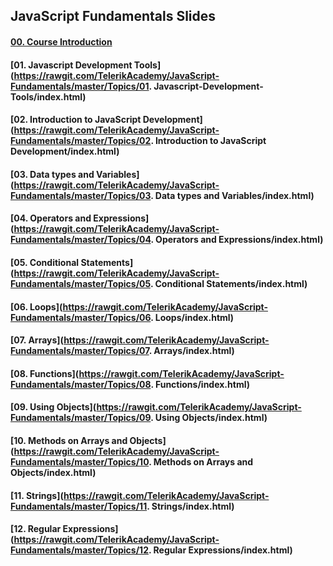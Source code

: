 ## JavaScript Fundamentals Slides

#### [00. Course Introduction](https://rawgit.com/petyakostova/Telerik-Academy/blob/master/Front-end/_Demos%20JS%20Fundamentals/Slides/00.%20Course-intro/index.html) 

#### [01. Javascript Development Tools](https://rawgit.com/TelerikAcademy/JavaScript-Fundamentals/master/Topics/01. Javascript-Development-Tools/index.html) 

#### [02. Introduction to JavaScript Development](https://rawgit.com/TelerikAcademy/JavaScript-Fundamentals/master/Topics/02. Introduction to JavaScript Development/index.html) 

#### [03. Data types and Variables](https://rawgit.com/TelerikAcademy/JavaScript-Fundamentals/master/Topics/03. Data types and Variables/index.html)

#### [04. Operators and Expressions](https://rawgit.com/TelerikAcademy/JavaScript-Fundamentals/master/Topics/04. Operators and Expressions/index.html) 

#### [05. Conditional Statements](https://rawgit.com/TelerikAcademy/JavaScript-Fundamentals/master/Topics/05. Conditional Statements/index.html) 

#### [06. Loops](https://rawgit.com/TelerikAcademy/JavaScript-Fundamentals/master/Topics/06. Loops/index.html) 

#### [07. Arrays](https://rawgit.com/TelerikAcademy/JavaScript-Fundamentals/master/Topics/07. Arrays/index.html) 

#### [08. Functions](https://rawgit.com/TelerikAcademy/JavaScript-Fundamentals/master/Topics/08. Functions/index.html) 

#### [09. Using Objects](https://rawgit.com/TelerikAcademy/JavaScript-Fundamentals/master/Topics/09. Using Objects/index.html)

#### [10. Methods on Arrays and Objects](https://rawgit.com/TelerikAcademy/JavaScript-Fundamentals/master/Topics/10. Methods on Arrays and Objects/index.html)

#### [11. Strings](https://rawgit.com/TelerikAcademy/JavaScript-Fundamentals/master/Topics/11. Strings/index.html)

#### [12. Regular Expressions](https://rawgit.com/TelerikAcademy/JavaScript-Fundamentals/master/Topics/12. Regular Expressions/index.html) 
